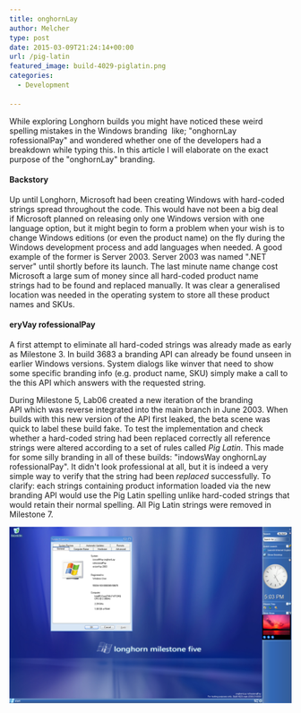 ```yaml
---
title: onghornLay
author: Melcher
type: post
date: 2015-03-09T21:24:14+00:00
url: /pig-latin
featured_image: build-4029-piglatin.png
categories:
  - Development

---
```

While exploring Longhorn builds you might have noticed these weird spelling mistakes in the Windows branding  like; "onghornLay rofessionalPay" and wondered whether one of the developers had a breakdown while typing this. In this article I will elaborate on the exact purpose of the "onghornLay" branding.

#### Backstory

Up until Longhorn, Microsoft had been creating Windows with hard-coded strings spread throughout the code. This would have not been a big deal if Microsoft planned on releasing only one Windows version with one language option, but it might begin to form a problem when your wish is to change Windows editions (or even the product name) on the fly during the Windows development process and add languages when needed. A good example of the former is Server 2003. Server 2003 was named ".NET server" until shortly before its launch. The last minute name change cost Microsoft a large sum of money since all hard-coded product name strings had to be found and replaced manually. It was clear a generalised location was needed in the operating system to store all these product names and SKUs.

#### eryVay rofessionalPay

A first attempt to eliminate all hard-coded strings was already made as early as Milestone 3. In build 3683 a branding API can already be found unseen in earlier Windows versions. System dialogs like winver that need to show some specific branding info (e.g. product name, SKU) simply make a call to the this API which answers with the requested string.

During Milestone 5, Lab06 created a new iteration of the branding API which was reverse integrated into the main branch in June 2003. When builds with this new version of the API first leaked, the beta scene was quick to label these build fake. To test the implementation and check whether a hard-coded string had been replaced correctly all reference strings were altered according to a set of rules called _Pig Latin_. This made for some silly branding in all of these builds: "indowsWay onghornLay rofessionalPay". It didn't look professional at all, but it is indeed a very simple way to verify that the string had been _replaced_ successfully. To clarify: each strings containing product information loaded via the new branding API would use the Pig Latin spelling unlike hard-coded strings that would retain their normal spelling. All Pig Latin strings were removed in Milestone 7.

![](build-4029-piglatin.png)